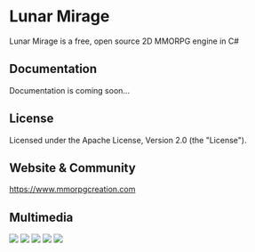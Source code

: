 Lunar Mirage
============

Lunar Mirage is a free, open source 2D MMORPG engine in C#


Documentation
-------------

Documentation is coming soon...


License
-------

Licensed under the Apache License, Version 2.0 (the "License").

Website & Community
-------
https://www.mmorpgcreation.com

Multimedia
-------
![](https://i.imgur.com/9K62FUP.png)
![](https://i.imgur.com/xDiIT1Y.png)
![](https://i.imgur.com/7rXeYcc.png)
![](https://i.imgur.com/PMhsVF5.png)
![](https://i.imgur.com/UIFJNjJ.png)
